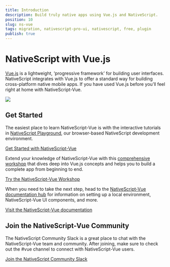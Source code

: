 ```yaml
---
title: Introduction
description: Build truly native apps using Vue.js and NativeScript.
position: 10
slug: ns-vue
tags: migration, nativescript-pro-ui, nativescript, free, plugin
publish: true
---
```


# NativeScript with Vue.js

<a href="https://vuejs.org" target="_blank">Vue.js</a> is a lightweight, ‘progressive framework’ for building user interfaces. NativeScript integrates with Vue.js to offer a standard way for building cross-platform native mobile apps. If you have used Vue.js before you’ll feel right at home with NativeScript-Vue.

![](https://docs.nativescript.org/img/vue/nativescript-vue.png)

## Get Started

The easiest place to learn NativeScript-Vue is with the interactive tutorials in [NativeScript Playground](https://play.nativescript.org/), our browser-based NativeScript development environment.

<a href="https://play.nativescript.org" class="ns-button -action" id="ng-start-button">Get Started with NativeScript-Vue</a>

Extend your knowledge of NativeScript-Vue with this [comprehensive workshop](https://nsvue-workshop.netlify.com/) that dives deep into Vue.js concepts and helps you to build a complete app from beginning to end.

<a href="https://nsvue-workshop.netlify.com/" class="ns-button -action" id="ng-start-button">Try the NativeScript-Vue Workshop</a>

When you need to take the next step, head to the [NativeScript-Vue documentation hub](https://nativescript-vue.org/en/docs/introduction/) for information on setting up a local environment, NativeScript-Vue UI components, and more.

<a href="https://nativescript-vue.org/en/docs/introduction/" class="ns-button -action" id="ng-start-button">Visit the NativeScript-Vue documentation</a>

## Join the NativeScript-Vue Community

The NativeScript Community Slack is a great place to chat with the NativeScript-Vue team and community. After joining, make sure to check out the #vue channel to connect with NativeScript-Vue users.

<a href="https://developer.telerik.com/wp-login.php?action=slack-invitation" class="ns-button" id="ng-start-button">Join the NativeScript Community Slack</a>
 
